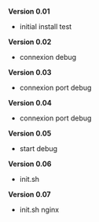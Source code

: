 **Version 0.01**
- initial install test

**Version 0.02**
- connexion debug

**Version 0.03**
- connexion port debug

**Version 0.04**
- connexion port debug

**Version 0.05**
- start debug

**Version 0.06**
- init.sh

**Version 0.07**
- init.sh nginx